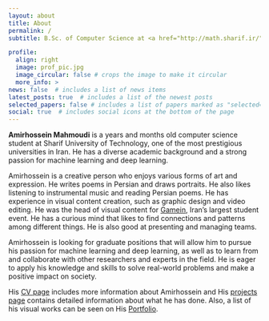 ```yaml
---
layout: about
title: About
permalink: /
subtitle: B.Sc. of Computer Science at <a href="http://math.sharif.ir/">Department of Mathematical Sciences, Sharif University of Technology</a>

profile:
  align: right
  image: prof_pic.jpg
  image_circular: false # crops the image to make it circular
  more_info: >
news: false  # includes a list of news items
latest_posts: true  # includes a list of the newest posts
selected_papers: false # includes a list of papers marked as "selected={true}"
social: true  # includes social icons at the bottom of the page
---
```


**Amirhossein Mahmoudi** is a <span id="yearsDiff"></span> years and <span id="monthsDiff"> months old computer science student at Sharif University of Technology, one of the most prestigious universities in Iran. He has a diverse academic background and a strong passion for machine learning and deep learning.

<!-- - He started his studies as an aerospace engineering student, where he learned about thermodynamics and fluid mechanics, and participated in the AIAA Design competition ([link](https://mamood.ir/blog/tag/aiaa/)).
- He switched to computer science, where he developed an interest in machine learning and deep learning applications to biology and bioinformatics. He is working on his bachelor project, which uses physics-informed deep learning to reconstruct fluxomic data ([link](#to_your_project)).
- He is also exploring natural language processing and large language models, but he is still new to these fields.

- He has experience in creating visual content, such as graphic design and video editing. He was the head of visual content of Gamein, Iran’s largest student event ([link](https://www.linkedin.com/company/gameinsharif/)).
- He has a curious mind that likes to find connections and patterns among different things. He is also good at presenting and managing teams.
- He is a creative person who loves various forms of art and expression. He writes poems in Persian and draws portraits ([link](#to_your_portfolio)). He also enjoys listening to instrumental music and reading Persian poems.

Amirhossein is looking for graduate positions that will allow him to pursue his passion for machine learning and deep learning, as well as to learn from and collaborate with other researchers and experts in the field. He is interested in working on topics such as physics-informed machine learning, bioinformatics, natural language processing, and large language models. He wants to apply his knowledge and skills to solve real-world problems and make a positive impact on society.
 -->

<!-- **Amirhossein Mahmoudi** is a 23-year-old computer science student at Sharif University of Technology, one of the most prestigious universities in Iran. He started his academic journey as an aerospace engineering student, where he gained a solid background in thermodynamics and fluid mechanics, as well as research and teamwork skills through participating in the [AIAA Design competition](https://mamood.ir/blog/tag/AIAA/). He then switched his major to computer science, where he developed a strong interest in machine learning and deep learning, especially in their applications to biology and bioinformatics. He is currently working on his bachelor project, which involves using physics-informed deep learning to reconstruct fluxomic data, Supervised by [Dr. Mojtaba Tefagh](https://sharif.edu/~mtefagh/index.html). He is also exploring the fields of natural language processing and large language models, although he is still a beginner in these areas. -->

Amirhossein is a creative person who enjoys various forms of art and expression. He writes poems in Persian and draws portraits. He also likes listening to instrumental music and reading Persian poems. He has experience in visual content creation, such as graphic design and video editing. He was the head of visual content for [Gamein](https://www.linkedin.com/company/gameinsharif/), Iran’s largest student event. He has a curious mind that likes to find connections and patterns among different things. He is also good at presenting and managing teams.

Amirhossein is looking for graduate positions that will allow him to pursue his passion for machine learning and deep learning, as well as to learn from and collaborate with other researchers and experts in the field. He is eager to apply his knowledge and skills to solve real-world problems and make a positive impact on society.

His [CV page](/cv) includes more information about Amirhossein and His [projects page](/projects) contains detailed information about what he has done. Also, a list of his visual works can be seen on His [Portfolio](/portfolio).
<script>
  document.addEventListener('DOMContentLoaded', function() {
  var pastDate = new Date('2001-07-15');
  var currentDate = new Date();
  var differenceInTime = currentDate.getTime() - pastDate.getTime();

  // Calculate the difference in years
  var differenceInYears = Math.floor(differenceInTime / (1000 * 3600 * 24 * 365));

  // Calculate the difference in months
  var pastMonth = pastDate.getMonth();
  var currentMonth = currentDate.getMonth();
  var monthDiff = (currentDate.getFullYear() - pastDate.getFullYear()) * 12 + currentMonth - pastMonth;

  document.getElementById("yearsDiff").innerHTML = differenceInYears;
  document.getElementById("monthsDiff").innerHTML = monthDiff;
  });
</script>
